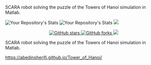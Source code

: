 SCARA robot solving the puzzle of the Towers of Hanoi simulation in Matlab. 

![Your Repository's Stats](https://github-readme-stats.vercel.app/api?username=abedinsherifi&show_icons=true)
![Your Repository's Stats](https://github-readme-stats.vercel.app/api/top-langs/?username=abedinsherifi&theme=blue-green)
![](https://komarev.com/ghpvc/?username=abedinsherifi)

<p align="center">
  <a href="https://github.com/abedinsherifi/Tower_of_Hanoi">
    <img alt="GitHub stars" src="https://img.shields.io/github/stars/abedinsherifi/Tower_of_Hanoi.svg">
  </a>
  <a href="https://github.com/abedinsherifi/Tower_of_Hanoi">
    <img alt="GitHub forks" src="https://img.shields.io/github/forks/abedinsherifi/Tower_of_Hanoi.svg">
  </a>
    <a href="https://github.com/abedinsherifi/Tower_of_Hanoi/graphs/contributors" alt="Contributors">
        <img src="https://img.shields.io/github/contributors/abedinsherifi/Tower_of_Hanoi" /></a>
</p>

SCARA robot solving the puzzle of the Towers of Hanoi simulation in Matlab.<br>



https://abedinsherifi.github.io/Tower_of_Hanoi/

